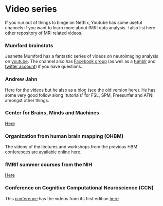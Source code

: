 # Video series

<!-- CBU openscience workshop 2016 http://www.mrc-cbu.cam.ac.uk/openscience2016/

Justin O'Brien https://www.youtube.com/playlist?list=PLxItDNjOWyDVMOerTs-ZRwtQQSE76ULm5 -->

If you run out of things to binge on Netflix, Youtube has some useful channels
if you want to learn more about fMRI data analysis. I also list here other
repository of MRI related videos.

### Mumford brainstats

Jeanette Mumford has a fantastic series of videos on neuroimaging analysis on
[youtube](https://www.youtube.com/channel/UCZ7gF0zm35FwrFpDND6DWeA). The channel
also has [Facebook group](https://www.facebook.com/groups/mumfordbrainstats/)
(as well as a [tumblr](http://mumfordbrainstats.tumblr.com/) and
[twitter account](https://twitter.com/mumbrainstats)) if you have questions.

### Andrew Jahn

[Here](https://www.youtube.com/user/Shala5ha5ka) for the videos but he also as a
[blog](https://www.andysbrainblog.com/) (see the old version
[here](http://andysbrainblog.blogspot.com)). He has some very good follow along
'tutorials' for FSL, SPM, Freesurfer and AFNI amongst other things.

### Center for Brains, Minds and Machines

[Here](https://www.youtube.com/channel/UCGoxKRfTs0jQP52cfHCyyRQ)

### Organization from human brain mapping (OHBM)

The videos of the lectures and workshops from the previous HBM conferences are
available online [here](https://www.pathlms.com/ohbm/courses).

### fMRIf summer courses from the NIH

[Here](https://fmrif.nimh.nih.gov/public/fmri-course/)

### Conference on Cognitive Computational Neuroscience (CCN)

This [conference](https://ccneuro.org/) has the videos from its first edition
[here](https://ccneuro.org/2017/index.html@p=602.html)
